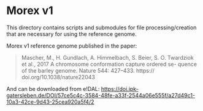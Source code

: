 # Morex v1

This directory contains scripts and submodules for file processing/creation that are necessary for using the reference genome.

Morex v1 reference genome published in the paper:

> Mascher, M., H. Gundlach, A. Himmelbach, S. Beier, S. O. Twardziok et al., 2017 A chromosome conformation capture ordered se- quence of the barley genome. Nature 544: 427–433. https:// doi.org/10.1038/nature22043

And can be downloaded from e!DAL: https://doi.ipk-gatersleben.de/DOI/57ce5c4c-3584-48fe-a33f-2544a06e555f/a27d49c1-10a3-42ce-9d43-25cea920a5f4/2
